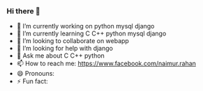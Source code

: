 ### Hi there 👋



- 🔭 I’m currently working on python mysql django
- 🌱 I’m currently learning C C++ python mysql django
- 👯 I’m looking to collaborate on webapp
- 🤔 I’m looking for help with django
- 💬 Ask me about C C++ python
- 📫 How to reach me: https://www.facebook.com/naimur.rahan
- 😄 Pronouns: 
- ⚡ Fun fact: 

